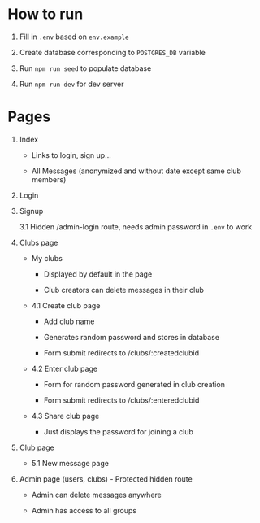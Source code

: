 # How to run

1. Fill in `.env` based on `env.example`

2. Create database corresponding to `POSTGRES_DB` variable

3. Run `npm run seed` to populate database

4. Run `npm run dev` for dev server

# Pages

1. Index

    - Links to login, sign up...

    - All Messages (anonymized and without date except same club members)

2. Login

3. Signup

    3.1 Hidden /admin-login route, needs admin password in `.env` to work

4. Clubs page

    - My clubs

        - Displayed by default in the page

        - Club creators can delete messages in their club

    - 4.1 Create club page

        - Add club name

        - Generates random password and stores in database
    
        - Form submit redirects to /clubs/:createdclubid

    - 4.2 Enter club page

        - Form for random password generated in club creation

        - Form submit redirects to /clubs/:enteredclubid

    - 4.3 Share club page

        - Just displays the password for joining a club

5. Club page

    - 5.1 New message page

6. Admin page (users, clubs) - Protected hidden route

    - Admin can delete messages anywhere

    - Admin has access to all groups
